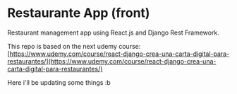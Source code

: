 # Restaurante App (front)

Restaurant management app using React.js and Django Rest Framework.

This repo is based on the next udemy course: [https://www.udemy.com/course/react-django-crea-una-carta-digital-para-restaurantes/](https://www.udemy.com/course/react-django-crea-una-carta-digital-para-restaurantes/)

Here i'll be updating some things :b